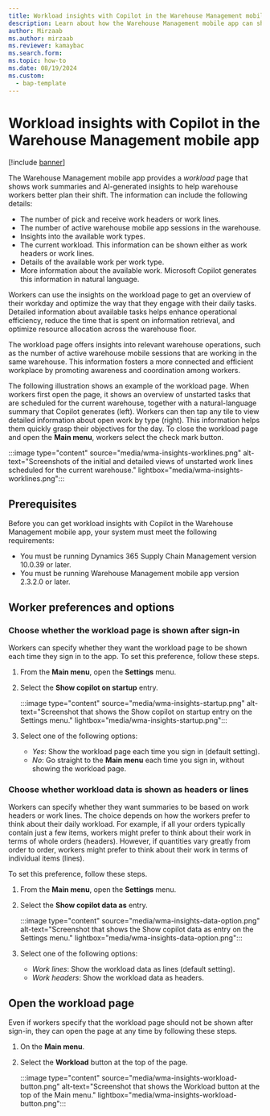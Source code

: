 ```yaml
---
title: Workload insights with Copilot in the Warehouse Management mobile app
description: Learn about how the Warehouse Management mobile app can show AI-generated insights to warehouse workers to help them better plan their shift.
author: Mirzaab
ms.author: mirzaab
ms.reviewer: kamaybac
ms.search.form:
ms.topic: how-to
ms.date: 08/19/2024
ms.custom: 
  - bap-template
---
```


# Workload insights with Copilot in the Warehouse Management mobile app

[!include [banner](../includes/banner.md)]

The Warehouse Management mobile app provides a *workload* page that shows work summaries and AI-generated insights to help warehouse workers better plan their shift. The information can include the following details:

- The number of pick and receive work headers or work lines.
- The number of active warehouse mobile app sessions in the warehouse.
- Insights into the available work types.
- The current workload. This information can be shown either as work headers or work lines.
- Details of the available work per work type.
- More information about the available work. Microsoft Copilot generates this information in natural language.

Workers can use the insights on the workload page to get an overview of their workday and optimize the way that they engage with their daily tasks. Detailed information about available tasks helps enhance operational efficiency, reduce the time that is spent on information retrieval, and optimize resource allocation across the warehouse floor.

The workload page offers insights into relevant warehouse operations, such as the number of active warehouse mobile sessions that are working in the same warehouse. This information fosters a more connected and efficient workplace by promoting awareness and coordination among workers.

The following illustration shows an example of the workload page. When workers first open the page, it shows an overview of unstarted tasks that are scheduled for the current warehouse, together with a natural-language summary that Copilot generates (left). Workers can then tap any tile to view detailed information about open work by type (right). This information helps them quickly grasp their objectives for the day. To close the workload page and open the **Main menu**, workers select the check mark button.

:::image type="content" source="media/wma-insights-worklines.png" alt-text="Screenshots of the initial and detailed views of unstarted work lines scheduled for the current warehouse." lightbox="media/wma-insights-worklines.png":::

## Prerequisites

Before you can get workload insights with Copilot in the Warehouse Management mobile app, your system must meet the following requirements:

- You must be running Dynamics 365 Supply Chain Management version 10.0.39 or later.
- You must be running Warehouse Management mobile app version 2.3.2.0 or later.

## Worker preferences and options

### Choose whether the workload page is shown after sign-in

Workers can specify whether they want the workload page to be shown each time they sign in to the app. To set this preference, follow these steps.

1. From the **Main menu**, open the **Settings** menu.
1. Select the **Show copilot on startup** entry.

    :::image type="content" source="media/wma-insights-startup.png" alt-text="Screenshot that shows the Show copilot on startup entry on the Settings menu." lightbox="media/wma-insights-startup.png":::

1. Select one of the following options:

    - *Yes*: Show the workload page each time you sign in (default setting).
    - *No*: Go straight to the **Main menu** each time you sign in, without showing the workload page.

### Choose whether workload data is shown as headers or lines

Workers can specify whether they want summaries to be based on work headers or work lines. The choice depends on how the workers prefer to think about their daily workload. For example, if all your orders typically contain just a few items, workers might prefer to think about their work in terms of whole orders (headers). However, if quantities vary greatly from order to order, workers might prefer to think about their work in terms of individual items (lines).

To set this preference, follow these steps.

1. From the **Main menu**, open the **Settings** menu.
1. Select the **Show copilot data as** entry.

    :::image type="content" source="media/wma-insights-data-option.png" alt-text="Screenshot that shows the Show copilot data as entry on the Settings menu." lightbox="media/wma-insights-data-option.png":::

1. Select one of the following options:

    - *Work lines*: Show the workload data as lines (default setting).
    - *Work headers*: Show the workload data as headers.

## Open the workload page

Even if workers specify that the workload page should not be shown after sign-in, they can open the page at any time by following these steps.

1. On the **Main menu**.
1. Select the **Workload** button at the top of the page.

    :::image type="content" source="media/wma-insights-workload-button.png" alt-text="Screenshot that shows the Workload button at the top of the Main menu." lightbox="media/wma-insights-workload-button.png":::
